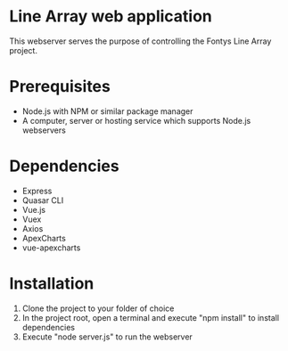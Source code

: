 # Line Array web application
This webserver serves the purpose of controlling the Fontys Line Array project.

# Prerequisites
- Node.js with NPM or similar package manager
- A computer, server or hosting service which supports Node.js webservers

# Dependencies
- Express
- Quasar CLI
- Vue.js
- Vuex
- Axios
- ApexCharts
- vue-apexcharts

# Installation
1. Clone the project to your folder of choice
2. In the project root, open a terminal and execute "npm install" to install dependencies
3. Execute "node server.js" to run the webserver
